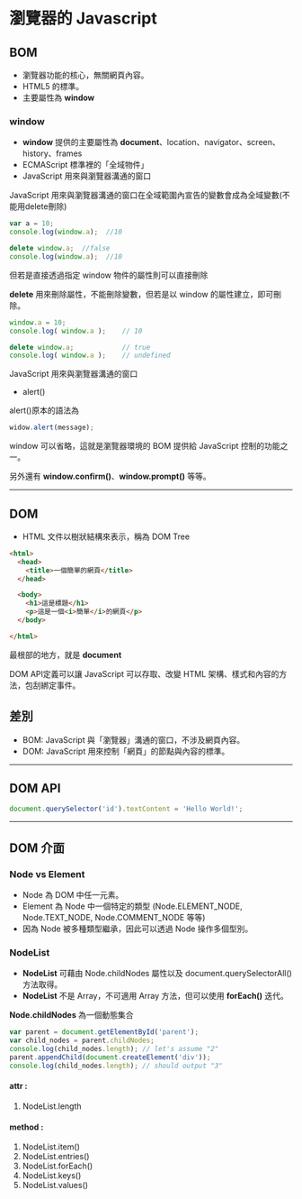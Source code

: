 # 瀏覽器的 Javascript
## BOM
* 瀏覽器功能的核心，無關網頁內容。
*  HTML5 的標準。
* 主要屬性為 __window__
### window
* __window__ 提供的主要屬性為 __document__、location、navigator、screen、history、frames
* ECMAScript 標準裡的「全域物件」
* JavaScript 用來與瀏覽器溝通的窗口

JavaScript 用來與瀏覽器溝通的窗口在全域範圍內宣告的變數會成為全域變數(不能用delete刪除)
```js
var a = 10;
console.log(window.a);  //10

delete window.a;  //false
console.log(window.a);  //10
```
但若是直接透過指定 window 物件的屬性則可以直接刪除

__delete__ 用來刪除屬性，不能刪除變數，但若是以 window 的屬性建立，即可刪除。
``` JavaScript
window.a = 10;
console.log( window.a );    // 10

delete window.a;            // true
console.log( window.a );    // undefined
```
JavaScript 用來與瀏覽器溝通的窗口
* alert()

alert()原本的語法為
```js
widow.alert(message);
```
window 可以省略，這就是瀏覽器環境的 BOM 提供給 JavaScript 控制的功能之一。

另外還有 __window.confirm()__、__window.prompt()__ 等等。

---
## DOM
* HTML 文件以樹狀結構來表示，稱為 DOM Tree
```html
<html>
  <head>
    <title>一個簡單的網頁</title>
  </head>

  <body>
    <h1>這是標題</h1>
    <p>這是一個<i>簡單</i>的網頁</p>
  </body>

</html>
```
最根部的地方，就是 __document__

DOM API定義可以讓 JavaScript 可以存取、改變 HTML 架構、樣式和內容的方法，包刮綁定事件。
## 差別
* BOM: JavaScript 與「瀏覽器」溝通的窗口，不涉及網頁內容。
* DOM: JavaScript 用來控制「網頁」的節點與內容的標準。
---
## DOM API
```js
document.querySelector('id').textContent = 'Hello World!';
```
---
## DOM 介面
### Node vs Element
* Node 為 DOM 中任一元素。
* Element 為 Node 中一個特定的類型 (Node.ELEMENT_NODE, Node.TEXT_NODE, Node.COMMENT_NODE 等等)
* 因為 Node 被多種類型繼承，因此可以透過 Node 操作多個型別。
### NodeList
* __NodeList__ 可藉由 Node.childNodes 屬性以及 document.querySelectorAll() 方法取得。
* **NodeList** 不是 Array，不可適用 Array 方法，但可以使用 **forEach()** 迭代。

**Node.childNodes** 為一個動態集合
```js
var parent = document.getElementById('parent');
var child_nodes = parent.childNodes;
console.log(child_nodes.length); // let's assume "2"
parent.appendChild(document.createElement('div'));
console.log(child_nodes.length); // should output "3"
```
#### attr :
1. NodeList.length
#### method :
1. NodeList.item()
2. NodeList.entries()
3. NodeList.forEach()
4. NodeList.keys()
5. NodeList.values()